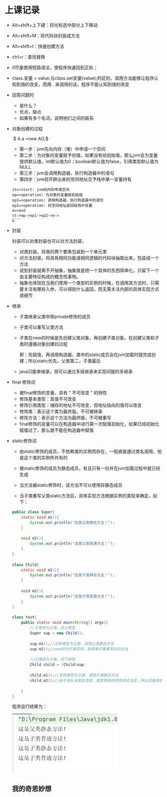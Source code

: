 # 上课记录

* Alt+shift+上下键：将光标选中部分上下移动

* Alt+shift+M：将代码块封装成方法

* Alt+shift+t：快速创建方法

* ctrl+r：查找替换

* if尽量使用短路语法，使程序快速回到正轨；

* class.变量 = value;与class.set变量(value);的区别，调用方法能够让程序认知到值的改变，而用 . 来调用的话，程序不能认知到值的改变

* 回答问题时

  * 是什么？
  * 优点，缺点
  * 如果有多个名词，说明他们之间的联系

* 对象创建的过程

   ​                   $ A a =new A();$

   * 第一步：jvm先向内存（堆）中申请一个空间
   * 第二步：为对象的变量赋予初值，如果没有给初始值，那么jvm会为变量提供默认值，int默认值为0；boolean默认值为false，引用类型默认值为NULL
   * 第三步：jvm会调用构造器，执行构造器中的语句
   * 第四步：jvm将开辟出来的空间地址交予栈中某一变量持有

   ```flow
   st=>start: jvm向内存申请空间
   op=>operation: 为对象的变量赋初始值
   op1=>operation: 调用构造器，执行构造器中的语句
   op2=>operation: 将空间地址返回给栈中变量
   e=>end
   st->op->op1->op2->e->
   &```
   ```

* 封装

   封装可以对类封装也可以对方法封装，

   * 对类封装，将类的两个要素包装到一个单元里
   * 对方法封装，将具有相同功能或相同逻辑的代码块抽取出来，包装成一个方法
   * 说到封装就离不开抽象，抽象就是把一个具体的东西简单化，只留下一个由主要特征构成的概念性事物。
   * 抽象也体现在当我们使用一个类型的实例的时候，在调用其方法时，只需要关注有哪些入参，可以得到什么返回，而无需关注内部的具体实现方式或细节 

* 继承

   * 子类继承父类中除private修饰的成员

   * 子类可以重写父类方法

   * 子类在new的时候是先创建父类对象，再创建子类对象，在创建父类和子类时遵循对象创建的过程

     即：先赋值，再调用构造器，类中的static成员会在jvm加载时就完成创建；所以static优先，父类第二，子类最后

   * java只能单继承，但可以通过多级继承来实现间接的多继承  

* final 修饰词

   * 被final修饰的变量，具有 “ 不可改变 ” 的特性
   * 修饰基本类型：其值不可改变
   * 修饰引用类型：储存的地址不可改变，但地址指向的值可以改变
   * 修饰类：表示这个类为最终版，不可被继承
   * 修饰方法：表示这个方法为最终版，不可被重写
   * final修饰的变量可以在构造器中进行第一次赋值初始化，如果已经初始化赋值过了，那么就不能在构造器中赋值

* static修饰词

   * 由static修饰的成员，不依赖类的实例而存在，一般直接通过类名调用，他是这个类的实例所共有的

   * 被static修饰的成员为静态成员，有且只有一份并在jvm加载过程中就已经生成
   * 当方法被static修饰时，该方法不可以使用非静态成员
   * 当子类重写父类static方法后，具体实现方法根据实例的类型来确定，如下：

   ~~~java
   public class Super{
       static void m1(){
           System.out.println("这是父类静态方法！");
       }
       
       void m2(){
           System.out.println("这是父类普通方法！");
       }
   }
   
   class Child{
       static void m1(){
           System.out.println("这是子类静态方法！");
       }
       
       void m2(){
           System.out.println("这是子类普通方法！");
       }
   }
   
   class test{
       public static void main(String[] args){
           //子类转为父类，向上转型
           Super sup = new Child();
           
           sup.m1();//实例类型为父类，调用父类静态方法
           sup.m2();//new的为子类空间，故调用子类重写后的方法
           
           //父类转为子类，向下转型
           Child child = (Child)sup;
           
           child.m1();//实例类型为子类，调用子类静态方法
           child.m2();//由于地址没发生改变，故实例指向的空间也没变，所以还是调用子类方法
          
       }
   }
   ~~~

   程序运行结果为：

   ![](https://raw.githubusercontent.com/XCdouya/XCdouya.github.io/main/docs/java/javaSE/images/Snipaste_2022-07-15_20-20-56.png)

   

   

   

   

   

   

   

   ## 我的奇思妙想

   

   
